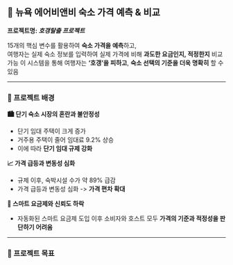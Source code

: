 ## 🗽 뉴욕 에어비앤비 숙소 가격 예측 & 비교  
**프로젝트명: _호갱탈출 프로젝트_**

15개의 핵심 변수를 활용하여 **숙소 가격을 예측**하고,  
여행자는 실제 숙소 정보를 입력하여 실제 가격에 비해 **과도한 요금인지, 적정한지** 비교 가능 
이 시스템을 통해 여행자는 **‘호갱’을 피하고**, **숙소 선택의 기준을 더욱 명확히** 할 수 있음

---

### 🔎 프로젝트 배경

**🏙️ 단기 숙소 시장의 혼란과 불안정성**
- 단기 임대 주택이 크게 증가
- 거주용 주택이 줄어 임대료 9.2% 상승
- 이에 따라 **단기 임대 규제 강화**

**📈 가격 급등과 변동성 심화**
- 규제 이후, 숙박시설 수가 약 89% 급감
- 가격 급등과 변동성 심화 -> **가격 편차 확대**

**🤖 스마트 요금제와 신뢰도 하락**
- 자동화된 스마트 요금제 도입 이후 소비자와 호스트 모두 **가격의 기준과 적정성을 판단하기 어려움**

---

### 🎯 프로젝트 목표
